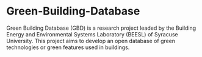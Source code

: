 # Green-Building-Database
Green Building Database (GBD) is a research project leaded by the Building Energy and Environmental Systems Laboratory (BEESL) of Syracuse University. This project aims to develop an open database of green technologies or green features used in buildings. 
